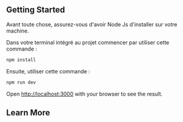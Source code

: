 ## Getting Started

Avant toute chose, assurez-vous d'avoir Node Js d'installer sur votre machine.

Dans votre terminal intégré au projet commencer par utiliser cette commande :
```bash
npm install
```
Ensuite, utiliser cette commande :
```bash
npm run dev
```


Open [http://localhost:3000](http://localhost:3000) with your browser to see the result.


## Learn More


